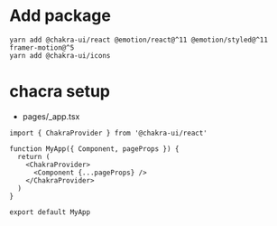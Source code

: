# Add package

```
yarn add @chakra-ui/react @emotion/react@^11 @emotion/styled@^11 framer-motion@^5
yarn add @chakra-ui/icons
```

# chacra setup

- pages/\_app.tsx

```
import { ChakraProvider } from '@chakra-ui/react'

function MyApp({ Component, pageProps }) {
  return (
    <ChakraProvider>
      <Component {...pageProps} />
    </ChakraProvider>
  )
}

export default MyApp
```
